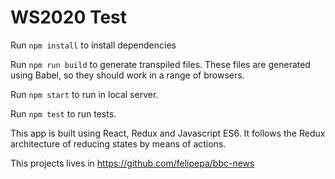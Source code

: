 # WS2020 Test

Run `npm install` to install dependencies

Run `npm run build` to generate transpiled files. These files are generated using Babel, so they should work in a range of browsers.

Run `npm start` to run in local server.

Run `npm test` to run tests.

This app is built using React, Redux and Javascript ES6. It follows the Redux architecture of reducing states by means of actions.

This projects lives in https://github.com/felipepa/bbc-news
